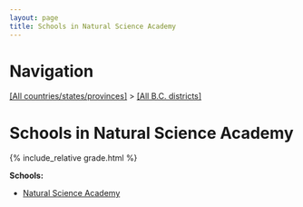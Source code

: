 ```yaml
---
layout: page
title: Schools in Natural Science Academy
---
```

# Navigation

[[All countries/states/provinces]](../..) > [[All B.C. districts]](..)

# Schools in Natural Science Academy

{% include_relative grade.html %}

**Schools:**

- [Natural Science Academy](Natural_Science_Academy.md)
